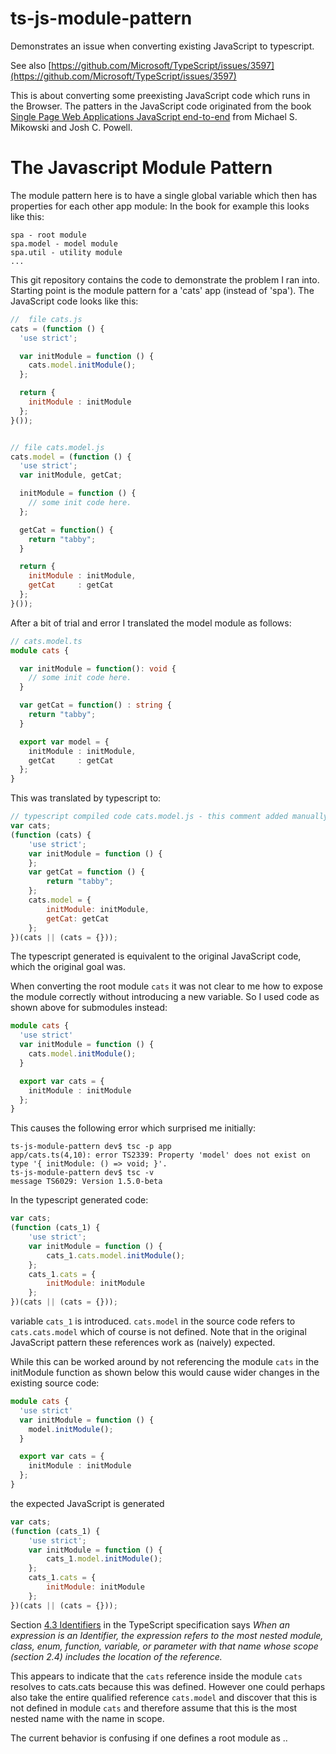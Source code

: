 # ts-js-module-pattern
Demonstrates an issue when converting existing JavaScript to typescript.

See also [https://github.com/Microsoft/TypeScript/issues/3597](https://github.com/Microsoft/TypeScript/issues/3597)

This is about converting some preexisting JavaScript code which runs in
the Browser.
The patters in the JavaScript code originated from the book [Single Page Web Applications
JavaScript end-to-end](http://www.manning.com/mikowski/) from Michael S. Mikowski and Josh C. Powell.

# The Javascript Module Pattern
The module pattern here is to have a single global variable which then has properties for each other app module:
In the book for example this looks like this:

```
spa - root module
spa.model - model module
spa.util - utility module
...
```

This git repository contains the code to demonstrate the problem I ran into.
Starting point is the module pattern for a 'cats' app (instead of 'spa').
The JavaScript code looks like this:

```JavaScript
//  file cats.js
cats = (function () {
  'use strict';

  var initModule = function () {
    cats.model.initModule();
  };

  return {
    initModule : initModule
  };
}());

```

```JavaScript

// file cats.model.js
cats.model = (function () {
  'use strict';
  var initModule, getCat;

  initModule = function () {
    // some init code here.
  };

  getCat = function() {
    return "tabby";
  }

  return {
    initModule : initModule,
    getCat     : getCat
  };
}());
```

After a bit of trial and error I translated the model module as follows:

```typescript
// cats.model.ts
module cats {

  var initModule = function(): void {
    // some init code here.
  }

  var getCat = function() : string {
    return "tabby";
  }

  export var model = {
    initModule : initModule,
    getCat     : getCat
  };
}

```
 This was translated by typescript to:
```JavaScript
// typescript compiled code cats.model.js - this comment added manually.
var cats;
(function (cats) {
    'use strict';
    var initModule = function () {
    };
    var getCat = function () {
        return "tabby";
    };
    cats.model = {
        initModule: initModule,
        getCat: getCat
    };
})(cats || (cats = {}));
```

The typescript generated is equivalent to the original JavaScript code, which the original goal was.

When converting the root module `cats` it was not clear to me how to
expose the module correctly without introducing a new variable. So I used code as shown above for submodules instead:

```typescript
module cats {
  'use strict'
  var initModule = function () {
    cats.model.initModule();
  }

  export var cats = {
    initModule : initModule
  };
}
```

This causes the following error which surprised me initially:
```console
ts-js-module-pattern dev$ tsc -p app
app/cats.ts(4,10): error TS2339: Property 'model' does not exist on type '{ initModule: () => void; }'.
ts-js-module-pattern dev$ tsc -v
message TS6029: Version 1.5.0-beta
```

In the typescript generated code:
```JavaScript
var cats;
(function (cats_1) {
    'use strict';
    var initModule = function () {
        cats_1.cats.model.initModule();
    };
    cats_1.cats = {
        initModule: initModule
    };
})(cats || (cats = {}));
```

variable `cats_1` is introduced. `cats.model` in the source code
refers to `cats.cats.model` which of course is not defined. Note that in
the original JavaScript pattern these references work as (naively) expected.

While this can be worked around by not referencing the module `cats` in the
initModule function as shown below this would cause wider changes in the
existing source code:

```typescript
module cats {
  'use strict'
  var initModule = function () {
    model.initModule();
  }

  export var cats = {
    initModule : initModule
  };
}
```

the expected JavaScript is generated
```JavaScript
var cats;
(function (cats_1) {
    'use strict';
    var initModule = function () {
        cats_1.model.initModule();
    };
    cats_1.cats = {
        initModule: initModule
    };
})(cats || (cats = {}));
```

Section [4.3 Identifiers](https://github.com/Microsoft/TypeScript/blob/master/doc/spec.md#43-identifiers) in
the TypeScript specification says *When an expression is an Identifier, the expression refers to the most nested module, class, enum, function, variable, or parameter with that name whose scope (section 2.4) includes the location of the reference.*

This appears to indicate that the `cats` reference inside the module `cats` resolves
to cats.cats because this was defined. However one could perhaps also take the
entire qualified reference `cats.model` and discover that this is not defined in
module `cats` and therefore assume that this is the most nested name with the
name in scope.

The current behavior is confusing if one defines a root module as
<module-name>.<module-name>.
